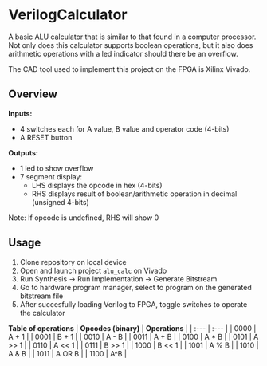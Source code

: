 # VerilogCalculator
A basic ALU calculator that is similar to that found in a computer processor. Not only does this calculator supports boolean operations, but it also does arithmetic operations with a led indicator should there be an overflow.

The CAD tool used to implement this project on the FPGA is Xilinx Vivado.

## Overview
**Inputs:**
- 4 switches each for A value, B value and operator code (4-bits)
- A RESET button

**Outputs:**
- 1 led to show overflow
- 7 segment display:
   - LHS displays the opcode in hex (4-bits)
   - RHS displays result of boolean/arithmetic operation in decimal (unsigned 4-bits)
     
Note: If opcode is undefined, RHS will show 0

## Usage
1) Clone repository on local device
2) Open and launch project `alu_calc` on Vivado
3) Run Synthesis -> Run Implementation -> Generate Bitstream
4) Go to hardware program manager, select to program on the generated bitstream file
5) After succesfully loading Verilog to FPGA, toggle switches to operate the calculator
   
**Table of operations**
| **Opcodes (binary)** | **Operations** |
| :---         |     :---     |
| 0000         | A + 1        | 
| 0001         | B + 1        | 
| 0010         | A - B        |
| 0011         | A + B        | 
| 0100         | A * B        |
| 0101         | A >> 1       |
| 0110         | A << 1       |
| 0111         | B >> 1       |
| 1000         | B << 1       |
| 1001         | A % B        |
| 1010         | A & B        |
| 1011         | A OR B       |
| 1100         | A^B          |





